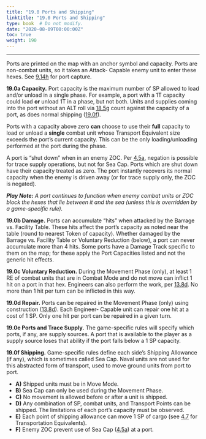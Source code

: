```yaml
---
title: "19.0 Ports and Shipping"
linktitle: "19.0 Ports and Shipping"
type: book  # Do not modify.
date: "2020-08-09T00:00:00Z"
toc: true
weight: 190
---
```

***

Ports are printed on the map with an
anchor symbol and capacity. Ports are
non-combat units, so it takes an Attack-
Capable enemy unit to enter these hexes.
See [9.14h](../9-0-ground-combat/#914-specialized-combats) for port capture.

**19.0a Capacity.** Port capacity is the
maximum number of SP allowed to
load and/or unload in a single phase. For
example, a port with a 1T capacity could
load **or** unload 1T in a phase, but not
both. Units and supplies coming into
the port without an ALT roll via [18.5g](../18-0-naval-power/#185-amphibious-landings)
count against the capacity of a port, as
does normal shipping ([19.0f](../19-0-ports-and-shipping/)).

Ports with a capacity above zero **can**
choose to use their **full** capacity to load
or unload a **single** combat unit whose
Transport Equivalent size exceeds the
port’s current capacity. This can be the
only loading/unloading performed at
the port during the phase.

A port is “shut down” when in an enemy
ZOC. Per [4.5a](../4-0-general-concepts/#45-zone-of-control), negation is possible for
trace supply operations, but not for Sea
Cap. Ports which are shut down have
their capacity treated as zero. The port
instantly recovers its normal capacity
when the enemy is driven away (or for
trace supply only, the ZOC is negated).

***Play Note:** A port continues to function
when enemy combat units or ZOC block
the hexes that lie between it and the sea
(unless this is overridden by a game-specific
rule).*

**19.0b Damage.** Ports can accumulate
“hits” when attacked by the Barrage
vs. Facility Table. These hits affect the
port’s capacity as noted near the table
(round to nearest Token of capacity).
Whether damaged by the Barrage vs.
Facility Table or Voluntary Reduction
(below), a port can never accumulate
more than 4 hits. Some ports have a
Damage Track specific to them on the
map; for these apply the Port Capacities
listed and not the generic hit effects.

**19.0c Voluntary Reduction.** During
the Movement Phase (only), at least 1
RE of combat units that are in Combat
Mode and do not move can inflict 1 hit
on a port in that hex. Engineers can also
perform the work, per [13.8d](../13-0-specialized-units/#138-engineer-functions). No more
than 1 hit per turn can be inflicted in
this way.

**19.0d Repair.** Ports can be repaired
in the Movement Phase (only) using
construction ([13.8d](../13-0-specialized-units/#138-engineer-functions)). Each Engineer-
Capable unit can repair one hit at a cost
of 1 SP. Only one hit per port can be
repaired in a given turn.

**19.0e Ports and Trace Supply.** The
game-specific rules will specify which
ports, if any, are supply sources. A port
that is available to the player as a supply
source loses that ability if the port falls
below a 1 SP capacity.

**19.0f Shipping.** Game-specific rules
define each side’s Shipping Allowance
(if any), which is sometimes called Sea
Cap. Naval units are not used for this
abstracted form of transport, used to
move ground units from port to port.
* **A)** Shipped units must be in Move
Mode.
* **B)** Sea Cap can only be used during
the Movement Phase.
* **C)** No movement is allowed before
or after a unit is shipped.
* **D)** Any combination of SP, combat
units, and Transport Points can
be shipped. The limitations of each
port’s capacity must be observed.
* **E)** Each point of shipping allowance
can move 1 SP of cargo (see [4.7](../4-0-general-concepts/#47-transportation-equivalents)
for Transportation Equivalents).
* **F)** Enemy ZOC prevent use of Sea
Cap ([4.5a](../4-0-general-concepts/#45-zone-of-control)) at a port.

<br>
